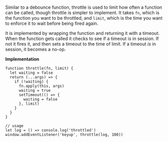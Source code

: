 Similar to a debounce function, throttle is used to limit how often a function can be called, though throttle is simpler to implement. It takes `fn`, which is the function you want to be throttled, and `limit`, which is the time you want to enforce it to wait before being fired again.

It is implemented by wrapping the function and returning it with a timeout. When the function gets called it checks to see if a timeout is in session. If not it fires it, and then sets a timeout to the time of limit. If a timeout *is* in session, it becomes a no-op.


**Implementation**

<?prettify?>
```
function throttle(fn, limit) {
  let waiting = false
  return (...args) => {
    if (!waiting) {
      fn.apply(this, args)
      waiting = true
      setTimeout(() => {
        waiting = false
      }, limit)
    }
  }
}

// usage
let log = () => console.log('throttled')
window.addEventListener('keyup', throttle(log, 100))
```